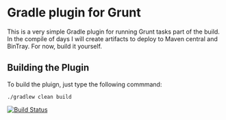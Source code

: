 Gradle plugin for Grunt
=======================

This is a very simple Gradle plugin for running Grunt tasks part of the build. In the compile of days I will
create artifacts to deploy to Maven central and BinTray. For now, build it yourself.

Building the Plugin
-------------------

To build the pluign, just type the following commmand:

    ./gradlew clean build

[![Build Status](https://drone.io/github.com/srs/gradle-grunt-plugin/status.png)](https://drone.io/github.com/srs/gradle-grunt-plugin/latest)
